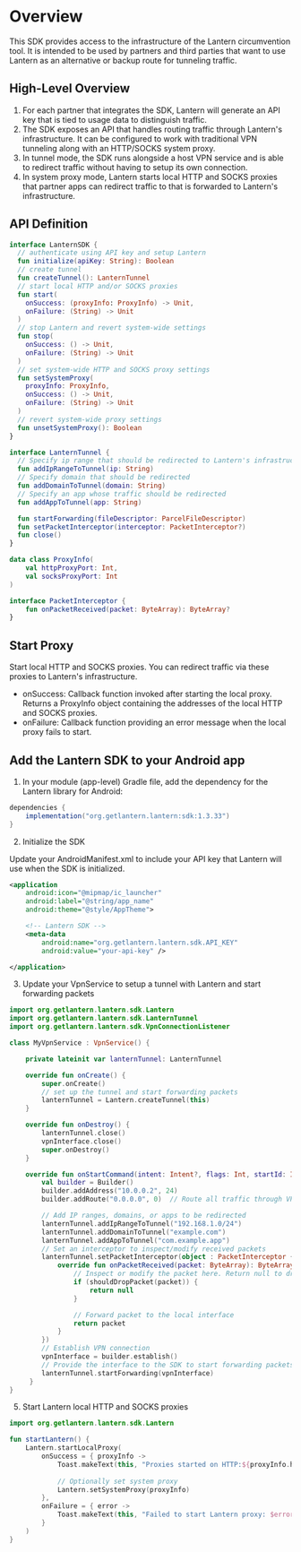 # Overview
This SDK provides access to the infrastructure of the Lantern circumvention tool. It is intended to be used by partners and third parties that want to use Lantern as an alternative or backup route for tunneling traffic.

## High-Level Overview

1. For each partner that integrates the SDK, Lantern will generate an API key that is tied to usage data to distinguish traffic.
2. The SDK exposes an API that handles routing traffic through Lantern's infrastructure. It can be configured to work with traditional VPN tunneling along with an HTTP/SOCKS system proxy.
2. In tunnel mode, the SDK runs alongside a host VPN service and is able to redirect traffic without having to setup its own connection.
4. In system proxy mode, Lantern starts local HTTP and SOCKS proxies that partner apps can redirect traffic to that is forwarded to Lantern's infrastructure.

## API Definition

```kotlin
interface LanternSDK {
  // authenticate using API key and setup Lantern
  fun initialize(apiKey: String): Boolean
  // create tunnel
  fun createTunnel(): LanternTunnel
  // start local HTTP and/or SOCKS proxies
  fun start(
    onSuccess: (proxyInfo: ProxyInfo) -> Unit,
    onFailure: (String) -> Unit
  )
  // stop Lantern and revert system-wide settings
  fun stop(
    onSuccess: () -> Unit,
    onFailure: (String) -> Unit
  )
  // set system-wide HTTP and SOCKS proxy settings
  fun setSystemProxy(
    proxyInfo: ProxyInfo,
    onSuccess: () -> Unit,
    onFailure: (String) -> Unit
  )
  // revert system-wide proxy settings
  fun unsetSystemProxy(): Boolean
}

interface LanternTunnel {
  // Specify ip range that should be redirected to Lantern's infrastructure
  fun addIpRangeToTunnel(ip: String)
  // Specify domain that should be redirected
  fun addDomainToTunnel(domain: String)
  // Specify an app whose traffic should be redirected
  fun addAppToTunnel(app: String)

  fun startForwarding(fileDescriptor: ParcelFileDescriptor)
  fun setPacketInterceptor(interceptor: PacketInterceptor?)
  fun close()
}

data class ProxyInfo(
    val httpProxyPort: Int,
    val socksProxyPort: Int
)

interface PacketInterceptor {
    fun onPacketReceived(packet: ByteArray): ByteArray?
}
```

## Start Proxy

Start local HTTP and SOCKS proxies. You can redirect traffic via these proxies to Lantern's infrastructure.
- onSuccess: Callback function invoked after starting the local proxy. Returns a ProxyInfo object containing the addresses of the local HTTP and SOCKS proxies.
- onFailure: Callback function providing an error message when the local proxy fails to start.


## Add the Lantern SDK to your Android app

1. In your module (app-level) Gradle file, add the dependency for the Lantern library for Android:

```groovy
dependencies {
    implementation("org.getlantern.lantern:sdk:1.3.33")
}
```

2. Initialize the SDK

Update your AndroidManifest.xml to include your API key that Lantern will use when the SDK is initialized.

```xml
<application
    android:icon="@mipmap/ic_launcher"
    android:label="@string/app_name"
    android:theme="@style/AppTheme">

    <!-- Lantern SDK -->
    <meta-data
        android:name="org.getlantern.lantern.sdk.API_KEY"
        android:value="your-api-key" />

</application>
```

3. Update your VpnService to setup a tunnel with Lantern and start forwarding packets

```kotlin
import org.getlantern.lantern.sdk.Lantern
import org.getlantern.lantern.sdk.LanternTunnel
import org.getlantern.lantern.sdk.VpnConnectionListener

class MyVpnService : VpnService() {

    private lateinit var lanternTunnel: LanternTunnel

    override fun onCreate() {
        super.onCreate()
        // set up the tunnel and start forwarding packets
        lanternTunnel = Lantern.createTunnel(this)
    }

    override fun onDestroy() {
        lanternTunnel.close()
        vpnInterface.close()
        super.onDestroy()
    }

    override fun onStartCommand(intent: Intent?, flags: Int, startId: Int): Int {
        val builder = Builder()
        builder.addAddress("10.0.0.2", 24)
        builder.addRoute("0.0.0.0", 0)  // Route all traffic through VPN

        // Add IP ranges, domains, or apps to be redirected
        lanternTunnel.addIpRangeToTunnel("192.168.1.0/24")
        lanternTunnel.addDomainToTunnel("example.com")
        lanternTunnel.addAppToTunnel("com.example.app")
        // Set an interceptor to inspect/modify received packets
        lanternTunnel.setPacketInterceptor(object : PacketInterceptor {
            override fun onPacketReceived(packet: ByteArray): ByteArray? {
                // Inspect or modify the packet here. Return null to drop the packet
                if (shouldDropPacket(packet)) {
                    return null
                }

                // Forward packet to the local interface
                return packet
            }
        })
        // Establish VPN connection
        vpnInterface = builder.establish()
        // Provide the interface to the SDK to start forwarding packets
        lanternTunnel.startForwarding(vpnInterface)
     }
}
``` 

5. Start Lantern local HTTP and SOCKS proxies

```Kotlin
import org.getlantern.lantern.sdk.Lantern

fun startLantern() {
    Lantern.startLocalProxy(
        onSuccess = { proxyInfo ->
            Toast.makeText(this, "Proxies started on HTTP:${proxyInfo.httpProxyPort} and SOCKS:${proxyInfo.socksProxyPort}", Toast.LENGTH_LONG).show()
            
            // Optionally set system proxy
            Lantern.setSystemProxy(proxyInfo)
        },
        onFailure = { error ->
            Toast.makeText(this, "Failed to start Lantern proxy: $error", Toast.LENGTH_SHORT).show()
        }
    )
}
```
